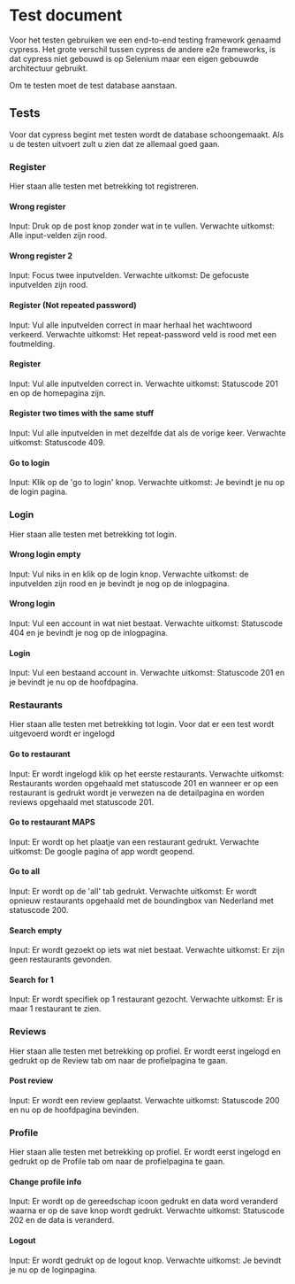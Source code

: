 # Test document
Voor het testen gebruiken we een end-to-end testing framework genaamd cypress.
Het grote verschil tussen cypress de andere e2e frameworks, is dat cypress niet gebouwd is op Selenium maar een eigen gebouwde architectuur gebruikt.

Om te testen moet de test database aanstaan.
## Tests
Voor dat cypress begint met testen wordt de database schoongemaakt.
Als u de testen uitvoert zult u zien dat ze allemaal goed gaan.
### Register
Hier staan alle testen met betrekking tot registreren.
#### Wrong register
Input: Druk op de post knop zonder wat in te vullen.
Verwachte uitkomst: Alle input-velden zijn rood.
#### Wrong register 2
Input: Focus twee inputvelden.
Verwachte uitkomst: De gefocuste inputvelden zijn rood.
#### Register (Not repeated password)
Input: Vul alle inputvelden correct in maar herhaal het wachtwoord verkeerd.
Verwachte uitkomst: Het repeat-password veld is rood met een foutmelding.
#### Register
Input: Vul alle inputvelden correct in.
Verwachte uitkomst: Statuscode 201 en op de homepagina zijn.
#### Register two times with the same stuff
Input: Vul alle inputvelden in met dezelfde dat als de vorige keer.
Verwachte uitkomst: Statuscode 409.
#### Go to login
Input: Klik op de 'go to login' knop.
Verwachte uitkomst: Je bevindt je nu op de login pagina.
### Login
Hier staan alle testen met betrekking tot login.
#### Wrong login empty
Input: Vul niks in en klik op de login knop.
Verwachte uitkomst: de inputvelden zijn rood en je bevindt je nog op de inlogpagina.
#### Wrong login
Input: Vul een account in wat niet bestaat.
Verwachte uitkomst: Statuscode 404 en je bevindt je nog op de inlogpagina.
#### Login
Input: Vul een bestaand account in.
Verwachte uitkomst: Statuscode 201 en je bevindt je nu op de hoofdpagina.
### Restaurants
Hier staan alle testen met betrekking tot login.
Voor dat er een test wordt uitgevoerd wordt er ingelogd
#### Go to restaurant
Input: Er wordt ingelogd klik op het eerste restaurants.
Verwachte uitkomst: Restaurants worden opgehaald met statuscode 201 en wanneer er op een restaurant is gedrukt wordt je verwezen na de detailpagina en worden reviews opgehaald met statuscode 201.
#### Go to restaurant MAPS
Input: Er wordt op het plaatje van een restaurant gedrukt.
Verwachte uitkomst: De google pagina of app wordt geopend.
#### Go to all
Input: Er wordt op de 'all' tab gedrukt.
Verwachte uitkomst: Er wordt opnieuw restaurants opgehaald met de boundingbox van Nederland met statuscode 200.
#### Search empty
Input: Er wordt gezoekt op iets wat niet bestaat.
Verwachte uitkomst: Er zijn geen restaurants gevonden.
#### Search for 1
Input: Er wordt specifiek op 1 restaurant gezocht.
Verwachte uitkomst: Er is maar 1 restaurant te zien.
### Reviews
Hier staan alle testen met betrekking op profiel.
Er wordt eerst ingelogd en gedrukt op de Review tab om naar de profielpagina te gaan.
#### Post review
Input: Er wordt een review geplaatst.
Verwachte uitkomst: Statuscode 200 en nu op de hoofdpagina bevinden.
### Profile
Hier staan alle testen met betrekking op profiel.
Er wordt eerst ingelogd en gedrukt op de Profile tab om naar de profielpagina te gaan.
#### Change profile info
Input: Er wordt op de gereedschap icoon gedrukt en data word veranderd waarna er op de save knop wordt gedrukt.
Verwachte uitkomst: Statuscode 202 en de data is veranderd.
#### Logout
Input: Er wordt gedrukt op de logout knop.
Verwachte uitkomst: Je bevindt je nu op de loginpagina.

